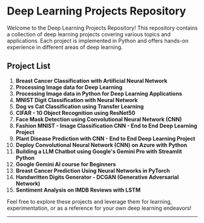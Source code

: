 # Deep Learning Projects Repository

Welcome to the Deep Learning Projects Repository! This repository contains a collection of deep learning projects covering various topics and applications. Each project is implemented in Python and offers hands-on experience in different areas of deep learning.

## Project List

1. **Breast Cancer Classification with Artificial Neural Network**
2. **Processing Image data for Deep Learning**
3. **Processing Image data in Python for Deep Learning Applications**
4. **MNIST Digit Classification with Neural Network**
5. **Dog vs Cat Classification using Transfer Learning**
6. **CIFAR - 10 Object Recognition using ResNet50**
7. **Face Mask Detection using Convolutional Neural Network (CNN)**
8. **Fashion MNIST - Image Classification CNN - End to End Deep Learning Project**
9. **Plant Disease Prediction with CNN - End to End Deep Learning Project**
10. **Deploy Convolutional Neural Network (CNN) on Azure with Python**
11. **Building a LLM Chatbot using Google's Gemini Pro with Streamlit Python**
12. **Google Gemini AI course for Beginners**
13. **Breast Cancer Prediction Using Neural Networks in PyTorch**
14. **Handwritten Digits Generator - DCGAN (Generative Adversarial Network)**
15. **Sentiment Analysis on IMDB Reviews with LSTM**

Feel free to explore these projects and leverage them for learning, experimentation, or as a reference for your own deep learning endeavors!

---
